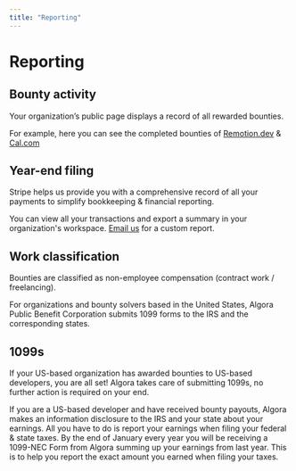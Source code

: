 ```yaml
---
title: "Reporting"
---
```


# Reporting

## Bounty activity

Your organization’s public page displays a record of all rewarded bounties.

For example, here you can see the completed bounties of [Remotion.dev](https://console.algora.io/org/remotion/bounties?status=completed) & [Cal.com](https://console.algora.io/org/cal/bounties?status=completed)

## Year-end filing

Stripe helps us provide you with a comprehensive record of all your payments to simplify bookkeeping & financial reporting.

You can view all your transactions and export a summary in your organization's workspace. [Email us](info@algora.io) for a custom report.

## Work classification

Bounties are classified as non-employee compensation (contract work / freelancing).

For organizations and bounty solvers based in the United States, Algora Public Benefit Corporation submits 1099 forms to the IRS and the corresponding states.

## 1099s

If your US-based organization has awarded bounties to US-based developers, you are all set! Algora takes care of submitting 1099s, no further action is required on your end.

If you are a US-based developer and have received bounty payouts, Algora makes an information disclosure to the IRS and your state about your earnings. All you have to do is report your earnings when filing your federal & state taxes. By the end of January every year you will be receiving a 1099-NEC Form from Algora summing up your earnings from last year. This is to help you report the exact amount you earned when filing your taxes.
